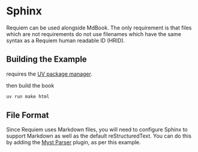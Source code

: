 # Sphinx

Requiem can be used alongside MdBook. The only requirement is that files which are not requirements do not use filenames which have the same syntax as a Requiem human readable ID (HRID).

## Building the Example

requires the [UV package manager](https://docs.astral.sh/uv/getting-started/installation/).

then build the book

```sh
uv run make html
```

## File Format

Since Requiem uses Markdown files, you will need to configure Sphinx to support Markdown as well as the default reStructuredText. You can do this by adding the [Myst Parser](https://myst-parser.readthedocs.io/en/latest/) plugin, as per this example.
